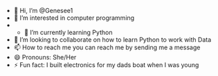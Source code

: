 - 👋 Hi, I’m @Genesee1
- 👀 I’m interested in computer programming
- - 🌱 I’m currently learning Python
- 💞️ I’m looking to collaborate on how to learn Python to work with Data
- 📫 How to reach me you can reach me by sending me a message
- 😄 Pronouns: She/Her
- ⚡ Fun fact: I built electronics for my dads boat when I was young

<!---
Genesee1/Genesee1 is a ✨ special ✨ repository because its `README.md` (this file) appears on your GitHub profile.
You can click the Preview link to take a look at your changes.
--->
